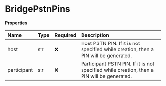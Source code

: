 # BridgePstnPins

**Properties**

| Name        | Type | Required | Description                                                                                |
| :---------- | :--- | :------- | :----------------------------------------------------------------------------------------- |
| host        | str  | ❌       | Host PSTN PIN. If it is not specified while creation, then a PIN will be generated.        |
| participant | str  | ❌       | Participant PSTN PIN. If it is not specified while creation, then a PIN will be generated. |

<!-- This file was generated by liblab | https://liblab.com/ -->
